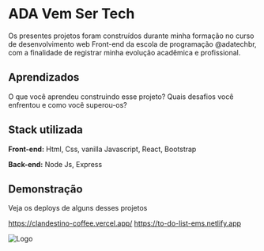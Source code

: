 
# ADA Vem Ser Tech

Os presentes projetos foram construídos durante minha formação no curso de desenvolvimento web Front-end da escola de programação @adatechbr, com a finalidade de registrar minha evolução acadêmica e profissional. 

## Aprendizados

O que você aprendeu construindo esse projeto? Quais desafios você enfrentou e como você superou-os?


## Stack utilizada

**Front-end:** Html, Css, vanilla Javascript, React, Bootstrap

**Back-end:** Node Js, Express


## Demonstração

Veja os deploys de alguns desses projetos

https://clandestino-coffee.vercel.app/
https://to-do-list-ems.netlify.app




![Logo](https://media.licdn.com/dms/image/C4D0BAQEJ9in0-PezNg/company-logo_200_200/0/1659466658605/letscodebr_logo?e=2147483647&v=beta&t=BIUX6eGdxTpIpO8D-_GPQ10nKe0OM5emV8huOxvlS_k)


